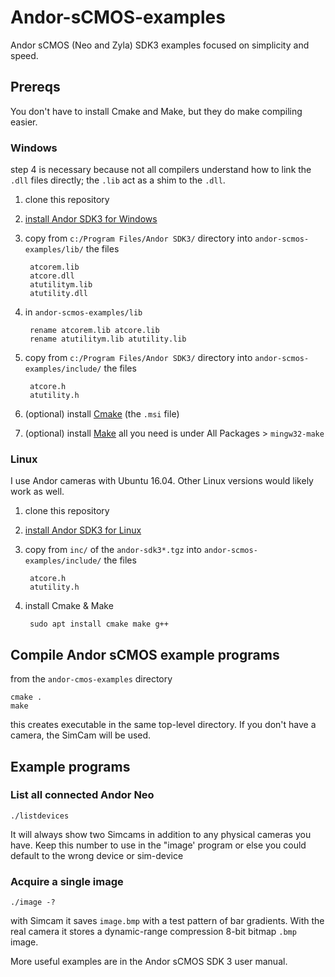 # Andor-sCMOS-examples
Andor sCMOS (Neo and Zyla) SDK3 examples focused on simplicity and speed.

## Prereqs
You don't have to install Cmake and Make, but they do make compiling easier.

### Windows
step 4 is necessary because not all compilers understand how to link the `.dll` files directly; the `.lib` act as a shim to the `.dll`.

1. clone this repository
2. [install Andor SDK3 for Windows](https://www.scivision.co/andor-neo-windows-sdk3-install/)
3. copy from `c:/Program Files/Andor SDK3/` directory into `andor-scmos-examples/lib/` the files

        atcorem.lib
        atcore.dll
        atutilitym.lib
        atutility.dll
4. in `andor-scmos-examples/lib`

        rename atcorem.lib atcore.lib
        rename atutilitym.lib atutility.lib
5. copy from `c:/Program Files/Andor SDK3/` directory into `andor-scmos-examples/include/` the files

        atcore.h
        atutility.h
6. (optional) install [Cmake](https://cmake.org/download/) (the `.msi` file)
7. (optional) install [Make](https://sourceforge.net/projects/mingw/) all you need is under All Packages > `mingw32-make`

### Linux
I use Andor cameras with Ubuntu 16.04. 
Other Linux versions would likely work as well.

1. clone this repository
2. [install Andor SDK3 for Linux](https://www.scivision.co/andor-neo-linux-sdk3-install/)
3. copy from `inc/` of the `andor-sdk3*.tgz` into `andor-scmos-examples/include/` the files

        atcore.h
        atutility.h
4. install Cmake & Make

        sudo apt install cmake make g++

## Compile Andor sCMOS example programs

from the `andor-cmos-examples` directory

    cmake .
    make

this creates executable in the same top-level directory.
If you don't have a camera, the SimCam will be used.

## Example programs

### List all connected Andor Neo

    ./listdevices

It will always show two Simcams in addition to any physical cameras you have.
Keep this number to use in the "image' program or else you could default to the wrong device or sim-device

### Acquire a single image

    ./image -?

with Simcam it saves `image.bmp` with a test pattern of bar gradients.
With the real camera it stores a dynamic-range compression 8-bit bitmap `.bmp` image.


More useful examples are in the Andor sCMOS SDK 3 user manual.

